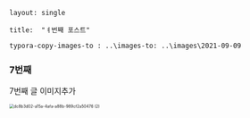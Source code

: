 ```
layout: single

title:  "ㅕ번째 포스트"

typora-copy-images-to : ..\images-to: ..\images\2021-09-09
```



### 7번째 

7번째 글 이미지추가

<img src="C:\Users\user\Desktop\dc8b3d02-a15a-4afa-a88b-989cf2a50476 (2).jpg" alt="dc8b3d02-a15a-4afa-a88b-989cf2a50476 (2)" style="zoom:50%;" />

